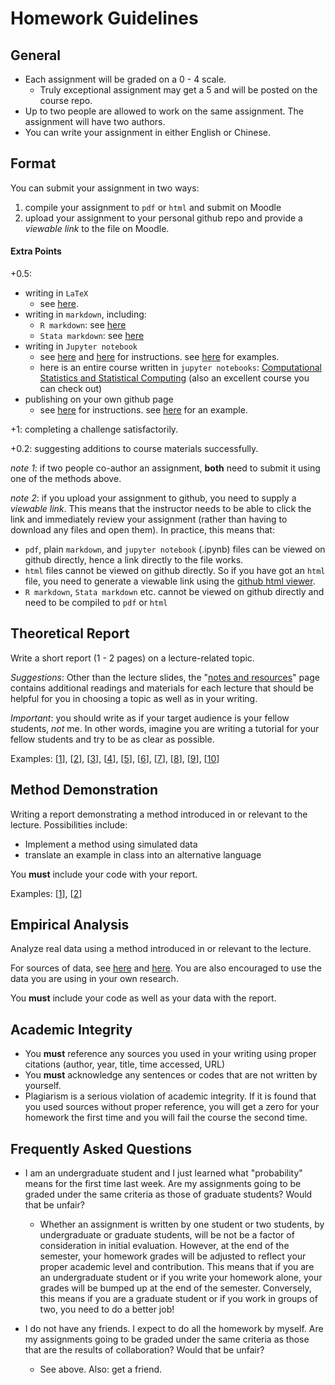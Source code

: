 # Homework Guidelines

## General

- Each assignment will be graded on a 0 - 4 scale.
    - Truly exceptional assignment may get a 5 and will be posted on the course repo.
- Up to two people are allowed to work on the same assignment. The assignment will have two authors.
- You can write your assignment in either English or Chinese.

## Format
You can submit your assignment in two ways:
1. compile your assignment to `pdf` or `html` and submit on Moodle
2. upload your assignment to your personal github repo and provide a _viewable link_ to the file on Moodle.

#### Extra Points
+0.5:
- writing in `LaTeX`
    - see [here](https://github.com/jiamingmao/data-analysis/blob/master/Materials/Software/LaTex/LaTex.md).
- writing in `markdown`, including:
    - `R markdown`: see [here](https://jiamingmao.github.io/data-analysis/Resources/#rr-markdown)
    - `Stata markdown`: see [here](https://jiamingmao.github.io/data-analysis/Resources/#stata)
- writing in `Jupyter notebook`
    - see [here](https://jupyter.org/) and [here](https://jupyter-notebook.readthedocs.io/en/stable/notebook.html) for instructions. see [here](https://github.com/jupyter/jupyter/wiki/A-gallery-of-interesting-Jupyter-Notebooks#statistics-machine-learning-and-data-science) for examples.
    - here is an entire course written in `jupyter notebooks`: [Computational Statistics and Statistical Computing](http://people.duke.edu/~ccc14/sta-663-2018/index.html) (also an excellent course you can check out)
- publishing on your own github page
    - see [here](https://github.com/jiamingmao/data-analysis/blob/master/Materials/Software/Git%20and%20Github/Git%20and%20Github.md) for instructions. see [here](https://sudongqi.github.io/) for an example.

+1: completing a challenge satisfactorily.

+0.2: suggesting additions to course materials successfully.

*note 1*: if two people co-author an assignment, **both** need to submit it using one of the methods above.

*note 2*: if you upload your assignment to github, you need to supply a _viewable link_. This means that the instructor needs to be able to click the link and immediately review your assignment (rather than having to download any files and open them). In practice, this means that:
 - `pdf`, plain `markdown`, and `jupyter notebook` (.ipynb) files can be viewed on github directly, hence a link directly to the file works.
 - `html` files cannot be viewed on github directly. So if you have got an `html` file, you need to generate a viewable link using the [github html viewer](https://htmlpreview.github.io/).
 - `R markdown`, `Stata markdown` etc. cannot be viewed on github directly and need to be compiled to `pdf` or `html`

## Theoretical Report

Write a short report (1 - 2 pages) on a lecture-related topic.

*Suggestions*: Other than the lecture slides, the "[notes and resources](https://jiamingmao.github.io/data-analysis/Lectures/)" page contains additional readings and materials for each lecture that should be helpful for you in choosing a topic as well as in your writing.

*Important*: you should write as if your target audience is your fellow students, *not* me. In other words, imagine you are writing a tutorial for your fellow students and try to be as clear as possible.

Examples: [[1](http://am207.info/wiki/Divergence.html)], [[2](http://am207.info/wiki/Entropy.html)], [[3](https://vsoch.github.io/2013/bias-and-variance-tradeoff/)], [[4](https://sudongqi.github.io/p6)], [[5](https://timvieira.github.io/blog/post/2014/10/06/kl-divergence-as-an-objective-function/)], [[6](https://www.countbayesie.com/blog/2017/5/9/kullback-leibler-divergence-explained)], [[7](https://pandeykartikey.github.io/machine/learning/basics/2018/05/22/cross-entropy.html)], [[8](https://colah.github.io/posts/2015-09-Visual-Information/)], [[9](https://rdipietro.github.io/friendly-intro-to-cross-entropy-loss/)], [[10](https://ethen8181.github.io/machine-learning/model_selection/kl_divergence.html)]

## Method Demonstration

Writing a report demonstrating a method introduced in or relevant to the lecture. Possibilities include:
- Implement a method using simulated data
- translate an example in class into an alternative language

You **must** include your code with your report.

Examples: [[1](http://htmlpreview.github.io/?https://github.com/jiamingmao/principles-of-economics/blob/master/Homework/intro_regression.html)], [[2](https://github.com/philippbauch/simple-linear-regression-notebook/blob/master/linear-regression-demo.ipynb)]

## Empirical Analysis

Analyze real data using a method introduced in or relevant to the lecture.

For sources of data, see [here](https://github.com/jiamingmao/data-analysis/tree/master/Materials/Data) and [here](https://jiamingmao.github.io/data-analysis/Resources/#miscellaneous). You are also encouraged to use the data you are using in your own research.

You **must** include your code as well as your data with the report.

## Academic Integrity
- You **must** reference any sources you used in your writing using proper citations (author, year, title, time accessed, URL)
- You **must** acknowledge any sentences or codes that are not written by yourself.
- Plagiarism is a serious violation of academic integrity. If it is found that you used sources without proper reference, you will get a zero for your homework the first time and you will fail the course the second time.

## Frequently Asked Questions
- I am an undergraduate student and I just learned what "probability" means for the first time last week. Are my assignments going to be graded under the same criteria as those of graduate students? Would that be unfair?
    - Whether an assignment is written by one student or two students, by undergraduate or graduate students, will be not be a factor of consideration in initial evaluation. However, at the end of the semester, your homework grades will be adjusted to reflect your proper academic level and contribution. This means that if you are an undergraduate student or if you write your homework alone, your grades will be bumped up at the end of the semester. Conversely, this means if you are a graduate student or if you work in groups of two, you need to do a better job!


- I do not have any friends. I expect to do all the homework by myself. Are my assignments going to be graded under the same criteria as those that are the results of collaboration? Would that be unfair?
    - See above. Also: get a friend.
